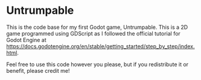 # Untrumpable
This is the code base for my first Godot game, Untrumpable.  This is a 2D game programmed using GDScript as I followed the official tutorial for Godot Engine at https://docs.godotengine.org/en/stable/getting_started/step_by_step/index.html.

Feel free to use this code however you please, but if you redistribute it or benefit, please credit me!
